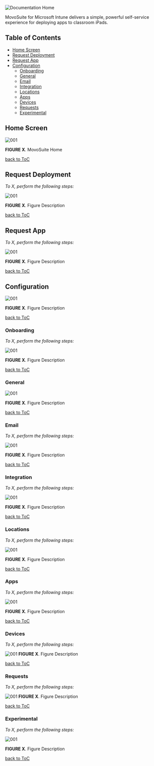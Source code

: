 ![Documentation Home](images/header_img.png)

MovoSuite for Microsoft Intune delivers a simple, powerful self-service experience for deploying apps to classroom iPads.

## Table of Contents

- [Home Screen](#home-screen)
- [Request Deployment](#request-deployment)
- [Request App](#request-app)
- [Configuration](#configuration)
  - [Onboarding](#onboarding)
  - [General](#general)
  - [Email](#email)
  - [Integration](#integration)
  - [Locations](#locations)
  - [Apps](#apps)
  - [Devices](#devices)
  - [Requests](#requests)
  - [Experimental](#experimental)

## Home Screen<!-- omit in toc -->

![001](images/home_all.png)

**FIGURE X**. MovoSuite Home

[back to ToC](#table-of-contents)

## Request Deployment<!-- omit in toc -->

*To X, perform the following steps:*

![001](images/req_dep_all.png)

**FIGURE X**. Figure Description

[back to ToC](#table-of-contents)

## Request App<!-- omit in toc -->

*To X, perform the following steps:*

![001](images/req_app_all.png)

**FIGURE X**. Figure Description

[back to ToC](#table-of-contents)

## Configuration<!-- omit in toc -->

![001](images/icon.png)

**FIGURE X**. Figure Description

[back to ToC](#table-of-contents)

### Onboarding<!-- omit in toc -->

*To X, perform the following steps:*

![001](images/cfg_onb_all.png)

**FIGURE X**. Figure Description

[back to ToC](#table-of-contents)

### General<!-- omit in toc -->

![001](images/icon.png)

**FIGURE X**. Figure Description

[back to ToC](#table-of-contents)

### Email<!-- omit in toc -->

*To X, perform the following steps:*

![001](images/icon.png)

**FIGURE X**. Figure Description

[back to ToC](#table-of-contents)

### Integration<!-- omit in toc -->

*To X, perform the following steps:*

![001](images/icon.png)

**FIGURE X**. Figure Description

[back to ToC](#table-of-contents)

### Locations<!-- omit in toc -->

*To X, perform the following steps:*

![001](images/icon.png)

**FIGURE X**. Figure Description

[back to ToC](#table-of-contents)

### Apps<!-- omit in toc -->

*To X, perform the following steps:*

![001](images/icon.png)

**FIGURE X**. Figure Description

[back to ToC](#table-of-contents)

### Devices <!-- omit in toc -->

*To X, perform the following steps:*

![001](images/icon.png)
**FIGURE X**. Figure Description

[back to ToC](#table-of-contents)

### Requests<!-- omit in toc -->

*To X, perform the following steps:*

![001](images/icon.png)
**FIGURE X**. Figure Description

[back to ToC](#table-of-contents)

### Experimental<!-- omit in toc -->

*To X, perform the following steps:*

![001](images/icon.png)

**FIGURE X**. Figure Description

[back to ToC](#table-of-contents)